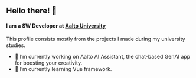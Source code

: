 ## Hello there! 👋
#### I am a SW Developer at [Aalto University](https://www.aalto.fi/fi)
This profile consists mostly from the projects I made during my university studies.

- 🔭 I’m currently working on Aalto AI Assistant, the chat-based GenAI app for boosting your creativity.
- 🌱 I’m currently learning Vue framework.
